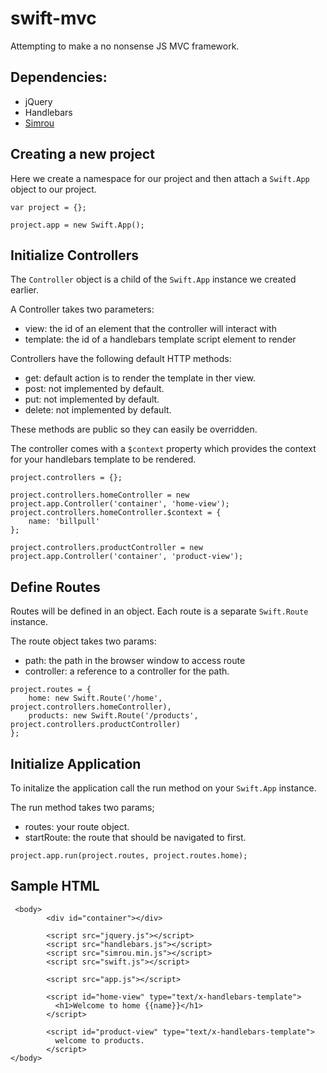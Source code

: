 swift-mvc
=========

Attempting to make a no nonsense JS MVC framework.

Dependencies:
---------------
 - jQuery
 - Handlebars
 - [Simrou](https://github.com/buero-fuer-ideen/Simrou)

Creating a new project
------------------------
Here we create a namespace for our project and then
attach a ``Swift.App`` object to our project.

```
var project = {};

project.app = new Swift.App();
```

Initialize Controllers
------------------------
The ``Controller`` object is a child of the ``Swift.App`` instance we
created earlier. 

A Controller takes two parameters:
 - view: the id of an element that the controller will interact with
 - template: the id of a handlebars template script element to render

Controllers have the following default HTTP methods:
 - get: default action is to render the template in ther view.
 - post: not implemented by default.
 - put: not implemented by default.
 - delete: not implemented by default.

These methods are public so they can easily be overridden.

The controller comes with a ``$context`` property which provides the context
for your handlebars template to be rendered.

```
project.controllers = {};

project.controllers.homeController = new project.app.Controller('container', 'home-view');
project.controllers.homeController.$context = {
	name: 'billpull'
};

project.controllers.productController = new project.app.Controller('container', 'product-view');
```

Define Routes
-----------------
Routes will be defined in an object.
Each route is a separate ``Swift.Route`` instance.

The route object takes two params:
 - path: the path in the browser window to access route
 - controller: a reference to a controller for the path.

```
project.routes = {
	home: new Swift.Route('/home', project.controllers.homeController),
	products: new Swift.Route('/products', project.controllers.productController)
};
```

Initialize Application
------------------------
To initalize the application call the run method on your
``Swift.App`` instance.

The run method takes two params;
 - routes: your route object.
 - startRoute: the route that should be navigated to first.

``project.app.run(project.routes, project.routes.home);``


Sample HTML
------------------

```
 <body>
        <div id="container"></div>

        <script src="jquery.js"></script>
        <script src="handlebars.js"></script>
        <script src="simrou.min.js"></script>
        <script src="swift.js"></script>

        <script src="app.js"></script>

        <script id="home-view" type="text/x-handlebars-template">
          <h1>Welcome to home {{name}}</h1>
        </script>

        <script id="product-view" type="text/x-handlebars-template">
          welcome to products.
        </script>
</body>

```